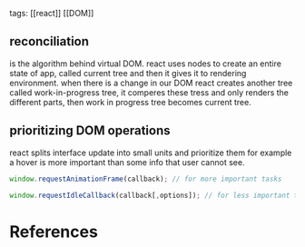 
tags: [[react]] [[DOM]]

## reconciliation
is the algorithm behind virtual DOM. react uses nodes to create an entire state of app, called current tree and then it gives it to rendering environment. when there is a change in our DOM react creates another tree called work-in-progress tree, it comperes these tress and only renders the different parts, then work in progress tree becomes current tree.

## prioritizing DOM operations 
react splits interface update into small units and prioritize them for example a hover is more important than some info that user cannot see.

```js
window.requestAnimationFrame(callback); // for more important tasks

window.requestIdleCallback(callback[,options]); // for less important tasks 
```

# References
 